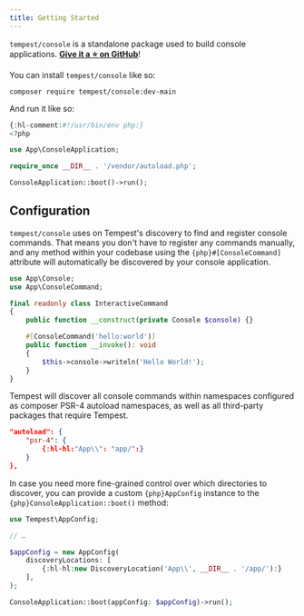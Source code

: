 ```yaml
---
title: Getting Started
---
```


`tempest/console` is a standalone package used to build console applications. [**Give it a ⭐️ on GitHub**](https://github.com/tempestphp/tempest-console)! 

You can install `tempest/console` like so:

```
composer require tempest/console:dev-main
```

And run it like so:

```php
{:hl-comment:#!/usr/bin/env php:}
<?php

use App\ConsoleApplication;

require_once __DIR__ . '/vendor/autoload.php';

ConsoleApplication::boot()->run();
```

## Configuration

`tempest/console` uses on Tempest's discovery to find and register console commands. That means you don't have to register any commands manually, and any method within your codebase using the `{php}#[ConsoleCommand]` attribute will automatically be discovered by your console application.

```php
use App\Console;
use App\ConsoleCommand;

final readonly class InteractiveCommand
{
    public function __construct(private Console $console) {}

    #[ConsoleCommand('hello:world')]
    public function __invoke(): void
    {
        $this->console->writeln('Hello World!');
    }
}
```

Tempest will discover all console commands within namespaces configured as composer PSR-4 autoload namespaces, as well as all third-party packages that require Tempest.

```json
"autoload": {
    "psr-4": {
        {:hl-hl:"App\\": "app/":}
    }
},
```

In case you need more fine-grained control over which directories to discover, you can provide a custom `{php}AppConfig` instance to the `{php}ConsoleApplication::boot()` method:

```php
use Tempest\AppConfig;

// …

$appConfig = new AppConfig(
    discoveryLocations: [
        {:hl-hl:new DiscoveryLocation('App\\', __DIR__ . '/app/'):}
    ],
);

ConsoleApplication::boot(appConfig: $appConfig)->run();
```